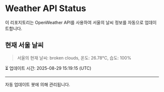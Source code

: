 
# Weather API Status

이 리포지토리는 OpenWeather API를 사용하여 서울의 날씨 정보를 자동으로 업데이트합니다.

## 현재 서울 날씨
> 서울의 현재 날씨: broken clouds, 온도: 26.78°C, 습도: 100%

⏳ 업데이트 시간: 2025-08-29 15:19:15 (UTC)

---
자동 업데이트 봇에 의해 관리됩니다.
